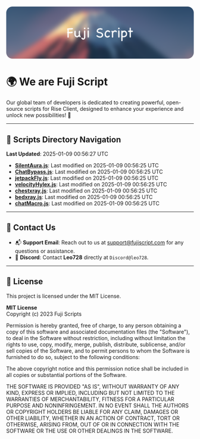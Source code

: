 ![Banner](.github/b.webp)

# 🌍 **We are Fuji Script**

Our global team of developers is dedicated to creating powerful, open-source scripts for Rise Client, designed to enhance your experience and unlock new possibilities! 🌟

---
<!-- SCRIPTS_NAVIGATION_START -->
## 📂 **Scripts Directory Navigation**

**Last Updated**: 2025-01-09 00:56:27 UTC

- **[SilentAura.js](scripts/SilentAura.js)**: Last modified on 2025-01-09 00:56:25 UTC
- **[ChatBypass.js](scripts/ChatBypass.js)**: Last modified on 2025-01-09 00:56:25 UTC
- **[jetpackFly.js](scripts/jetpackFly.js)**: Last modified on 2025-01-09 00:56:25 UTC
- **[velocityHylex.js](scripts/velocityHylex.js)**: Last modified on 2025-01-09 00:56:25 UTC
- **[chestxray.js](scripts/chestxray.js)**: Last modified on 2025-01-09 00:56:25 UTC
- **[bedxray.js](scripts/bedxray.js)**: Last modified on 2025-01-09 00:56:25 UTC
- **[chatMacro.js](scripts/chatMacro.js)**: Last modified on 2025-01-09 00:56:25 UTC

<!-- SCRIPTS_NAVIGATION_END -->

---

## 💬 **Contact Us**  
- 📬 **Support Email**: Reach out to us at [support@fujiscript.com](mailto:support@fujiscript.com) for any questions or assistance.  
- 💬 **Discord**: Contact **Leo728** directly at `Discord@leo728`.

---

## 📜 **License**

This project is licensed under the MIT License.  

**MIT License**  
Copyright (c) 2023 Fuji Scripts  

Permission is hereby granted, free of charge, to any person obtaining a copy of this software and associated documentation files (the "Software"), to deal in the Software without restriction, including without limitation the rights to use, copy, modify, merge, publish, distribute, sublicense, and/or sell copies of the Software, and to permit persons to whom the Software is furnished to do so, subject to the following conditions:  

The above copyright notice and this permission notice shall be included in all copies or substantial portions of the Software.  

THE SOFTWARE IS PROVIDED "AS IS", WITHOUT WARRANTY OF ANY KIND, EXPRESS OR IMPLIED, INCLUDING BUT NOT LIMITED TO THE WARRANTIES OF MERCHANTABILITY, FITNESS FOR A PARTICULAR PURPOSE AND NONINFRINGEMENT. IN NO EVENT SHALL THE AUTHORS OR COPYRIGHT HOLDERS BE LIABLE FOR ANY CLAIM, DAMAGES OR OTHER LIABILITY, WHETHER IN AN ACTION OF CONTRACT, TORT OR OTHERWISE, ARISING FROM, OUT OF OR IN CONNECTION WITH THE SOFTWARE OR THE USE OR OTHER DEALINGS IN THE SOFTWARE.  
